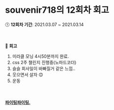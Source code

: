 # souvenir718의 12회차 회고

:clock5: **12회차 기간**: 2021.03.07 ~ 2021.03.14

<br/>

:pencil: **회고**

1. 미라클 모닝 4시50분까지 완료.
2. css 2주 챌린지 진행중(노마드코더)
3. 슬슬 회사일이 바빠질거 같은 느낌..
4. 웃으면서 살자 😊
5. 운동

<br/>

#### [파이팅파이팅.](https://eloquent-knuth-c533eb.netlify.app/#/)
